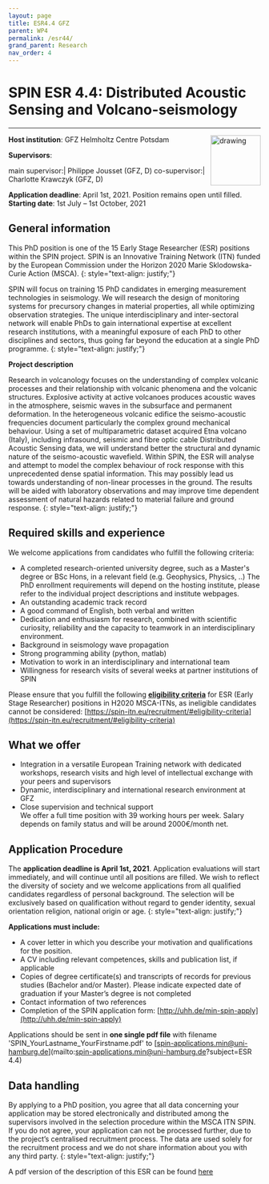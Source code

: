 ```yaml
---
layout: page
title: ESR4.4 GFZ
parent: WP4
permalink: /esr44/
grand_parent: Research
nav_order: 4
---
```


# SPIN ESR 4.4: Distributed Acoustic Sensing and Volcano-seismology
----

__Host institution__: GFZ Helmholtz Centre Potsdam  <img src="/assets/images/partners-logos/GFZ_logo.svg" alt="drawing" width="100" style="float:right"/>

__Supervisors__: 
		  
main supervisor:| Philippe Jousset (GFZ, D)
co-supervisor:| Charlotte Krawczyk (GFZ, D)

__Application deadline__: April 1st, 2021. Position remains open until filled.  
__Starting date__:  1st July – 1st October, 2021

## General information

This PhD position is one of the 15 Early Stage Researcher (ESR) positions within the SPIN project. SPIN is an Innovative Training Network (ITN) funded by the European Commission under the Horizon 2020 Marie Sklodowska-Curie Action (MSCA). 
{: style="text-align: justify;"}

SPIN will focus on training 15 PhD candidates in emerging measurement technologies in seismology. We will research the design of monitoring systems for precursory changes in material properties, all while optimizing observation strategies. The unique interdisciplinary and inter-sectoral network will enable PhDs to gain international expertise at excellent research institutions, with a meaningful exposure of each PhD to other disciplines and sectors, thus going far beyond the education at a single PhD programme.
{: style="text-align: justify;"}

__Project description__

Research in volcanology focuses on the understanding of complex volcanic processes and their relationship with volcanic phenomena and the volcanic structures. Explosive activity at active volcanoes produces acoustic waves in the atmosphere, seismic waves in the subsurface and permanent deformation. In the heterogeneous volcanic edifice the seismo-acoustic frequencies document particularly the complex ground mechanical behaviour. Using a set of multiparametric dataset acquired Etna volcano (Italy), including infrasound, seismic and fibre optic cable Distributed Acoustic Sensing data, we will understand better the structural and dynamic nature of the seismo-acoustic wavefield. Within SPIN, the ESR will analyse and attempt to model the complex behaviour of rock response with this unprecedented dense spatial information. This may possibly lead us towards understanding of non-linear processes in the ground. The results will be aided with laboratory observations and may improve time dependent assessment of natural hazards related to material failure and ground response.
{: style="text-align: justify;"}

## Required skills and experience

We welcome applications from candidates who fulfill the following criteria:
*	A completed research-oriented university degree, such as a Master's degree or BSc Hons, in a relevant field (e.g. Geophysics, Physics, ..) The PhD enrollment requirements will depend on the hosting institute, please refer to the individual project descriptions and institute webpages.
*	An outstanding academic track record
*	A good command of English, both verbal and written
*	Dedication and enthusiasm for research, combined with scientific curiosity, reliability and the capacity to teamwork in an interdisciplinary environment.
*	Background in seismology wave propagation
*	Strong programming ability (python, matlab)
*	Motivation to work in an interdisciplinary and international team
*	Willingness for research visits of several weeks at partner institutions of SPIN

Please ensure that you fulfill the following [__eligibility criteria__](https://spin-itn.eu/recruitment/#eligibility-criteria) for ESR (Early Stage Researcher) positions in H2020 MSCA-ITNs, as ineligible candidates cannot be considered:
[https://spin-itn.eu/recruitment/#eligibility-criteria](https://spin-itn.eu/recruitment/#eligibility-criteria)

## What we offer
*	Integration in a versatile European Training network with dedicated workshops, research visits and high level of intellectual exchange with your peers and supervisors
*	Dynamic, interdisciplinary and international research environment at GFZ
*	Close supervision and technical support  
	We offer a full time position with 39 working hours per week. Salary depends on family status and will be around 2000€/month net.

## Application Procedure

The __application deadline is April 1st, 2021__. Application evaluations will start immediately, and will continue until all positions are filled. We wish to reflect the diversity of society and we welcome applications from all qualified candidates regardless of personal background. The selection will be exclusively based on qualification without regard to gender identity, sexual orientation religion, national origin or age.
{: style="text-align: justify;"}

__Applications must include:__
 
*	A cover letter in which you describe your motivation and qualifications for the position.
*	A CV including relevant competences, skills and publication list, if applicable
*	Copies of degree certificate(s) and transcripts of records for previous studies (Bachelor and/or Master). Please indicate expected date of graduation if your Master’s degree is not completed
*	Contact information of two references
*	Completion of the SPIN application form: [http://uhh.de/min-spin-apply](http://uhh.de/min-spin-apply)

Applications should be sent in __one single pdf file__ with filename 'SPIN_YourLastname_YourFirstname.pdf' to [spin-applications.min@uni-hamburg.de](mailto:spin-applications.min@uni-hamburg.de?subject=ESR 4.4)

## Data handling

By applying to a PhD position, you agree that all data concerning your application may be stored electronically and distributed among the supervisors involved in the selection procedure within the MSCA ITN SPIN. If you do not agree, your application can not be processed further, due to the project’s centralised recruitment process. The data are used solely for the recruitment process and we do not share information about you with any third party. 
{: style="text-align: justify;"}

A pdf version of the description of this ESR can be found [here](https://spin-itn.eu/assets/documents/SPIN_advert_ESR_4_4.pdf "ESR 4.4")
